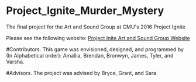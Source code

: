 # Project_Ignite_Murder_Mystery
The final project for the Art and Sound Group at CMU's 2016 Project Ignite

Please see the following website: [Project Inite Art and Sound Group Website](http://bryce-summers.github.io/Project_Pages/ProjectIgnite.html)

#Contributors.
This game was envisioned, designed, and programmed by (In Alphabetical order):
Amallia, Brendan, Bronwyn, James, Tyler, and Varsha.

#Advisors.
The project was advised by Bryce, Grant, and Sara
